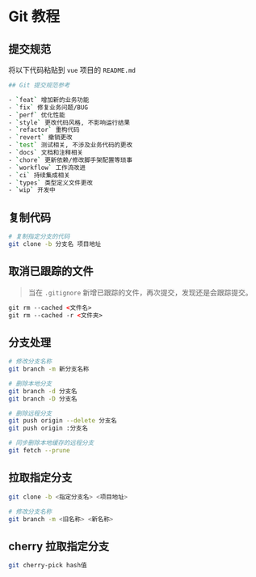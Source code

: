 # Git 教程

## 提交规范

将以下代码粘贴到 `vue` 项目的 `README.md`

```bash
## Git 提交规范参考

- `feat` 增加新的业务功能
- `fix` 修复业务问题/BUG
- `perf` 优化性能
- `style` 更改代码风格, 不影响运行结果
- `refactor` 重构代码
- `revert` 撤销更改
- `test` 测试相关, 不涉及业务代码的更改
- `docs` 文档和注释相关
- `chore` 更新依赖/修改脚手架配置等琐事
- `workflow` 工作流改进
- `ci` 持续集成相关
- `types` 类型定义文件更改
- `wip` 开发中
```

## 复制代码

```bash
# 复制指定分支的代码
git clone -b 分支名 项目地址
```

## 取消已跟踪的文件

> 当在 `.gitignore` 新增已跟踪的文件，再次提交，发现还是会跟踪提交。

```html
git rm --cached <文件名>
git rm --cached -r <文件夹>
```

## 分支处理

```bash
# 修改分支名称
git branch -m 新分支名称

# 删除本地分支
git branch -d 分支名
git branch -D 分支名

# 删除远程分支
git push origin --delete 分支名
git push origin :分支名

# 同步删除本地缓存的远程分支
git fetch --prune
```

## 拉取指定分支

```bash
git clone -b <指定分支名> <项目地址>

# 修改分支名称
git branch -m <旧名称> <新名称>
```

## cherry 拉取指定分支

```bash
git cherry-pick hash值
```
